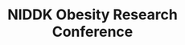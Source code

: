 ---
title: "NIDDK Obesity Research Conference"
project_id: 
conf_date: 2007-03-06
conference_id: ""
presenters:
   - peter_bandettini
summary: "<p>NIDDK Obesity Research Conference, Bethesda, MD</p>"
file: /assets/presentations/T205.ppt
filename: T205.ppt
layout: presentation
---